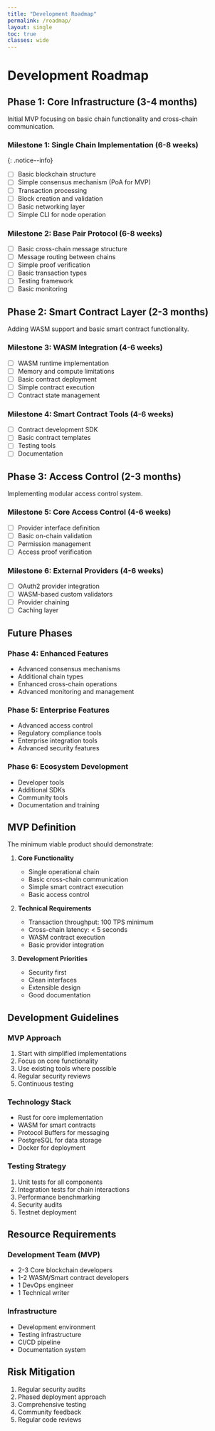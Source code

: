 ```yaml
---
title: "Development Roadmap"
permalink: /roadmap/
layout: single
toc: true
classes: wide
---
```


# Development Roadmap

## Phase 1: Core Infrastructure (3-4 months)

Initial MVP focusing on basic chain functionality and cross-chain communication.

### Milestone 1: Single Chain Implementation (6-8 weeks)
{: .notice--info}

- [ ] Basic blockchain structure
- [ ] Simple consensus mechanism (PoA for MVP)
- [ ] Transaction processing
- [ ] Block creation and validation
- [ ] Basic networking layer
- [ ] Simple CLI for node operation

### Milestone 2: Base Pair Protocol (6-8 weeks)
- [ ] Basic cross-chain message structure
- [ ] Message routing between chains
- [ ] Simple proof verification
- [ ] Basic transaction types
- [ ] Testing framework
- [ ] Basic monitoring

## Phase 2: Smart Contract Layer (2-3 months)
Adding WASM support and basic smart contract functionality.

### Milestone 3: WASM Integration (4-6 weeks)
- [ ] WASM runtime implementation
- [ ] Memory and compute limitations
- [ ] Basic contract deployment
- [ ] Simple contract execution
- [ ] Contract state management

### Milestone 4: Smart Contract Tools (4-6 weeks)
- [ ] Contract development SDK
- [ ] Basic contract templates
- [ ] Testing tools
- [ ] Documentation

## Phase 3: Access Control (2-3 months)
Implementing modular access control system.

### Milestone 5: Core Access Control (4-6 weeks)
- [ ] Provider interface definition
- [ ] Basic on-chain validation
- [ ] Permission management
- [ ] Access proof verification

### Milestone 6: External Providers (4-6 weeks)
- [ ] OAuth2 provider integration
- [ ] WASM-based custom validators
- [ ] Provider chaining
- [ ] Caching layer

## Future Phases

### Phase 4: Enhanced Features
- Advanced consensus mechanisms
- Additional chain types
- Enhanced cross-chain operations
- Advanced monitoring and management

### Phase 5: Enterprise Features
- Advanced access control
- Regulatory compliance tools
- Enterprise integration tools
- Advanced security features

### Phase 6: Ecosystem Development
- Developer tools
- Additional SDKs
- Community tools
- Documentation and training

## MVP Definition
The minimum viable product should demonstrate:

1. **Core Functionality**
   - Single operational chain
   - Basic cross-chain communication
   - Simple smart contract execution
   - Basic access control

2. **Technical Requirements**
   - Transaction throughput: 100 TPS minimum
   - Cross-chain latency: < 5 seconds
   - WASM contract execution
   - Basic provider integration

3. **Development Priorities**
   - Security first
   - Clean interfaces
   - Extensible design
   - Good documentation

## Development Guidelines

### MVP Approach
1. Start with simplified implementations
2. Focus on core functionality
3. Use existing tools where possible
4. Regular security reviews
5. Continuous testing

### Technology Stack
- Rust for core implementation
- WASM for smart contracts
- Protocol Buffers for messaging
- PostgreSQL for data storage
- Docker for deployment

### Testing Strategy
1. Unit tests for all components
2. Integration tests for chain interactions
3. Performance benchmarking
4. Security audits
5. Testnet deployment

## Resource Requirements

### Development Team (MVP)
- 2-3 Core blockchain developers
- 1-2 WASM/Smart contract developers
- 1 DevOps engineer
- 1 Technical writer

### Infrastructure
- Development environment
- Testing infrastructure
- CI/CD pipeline
- Documentation system

## Risk Mitigation
1. Regular security audits
2. Phased deployment approach
3. Comprehensive testing
4. Community feedback
5. Regular code reviews
